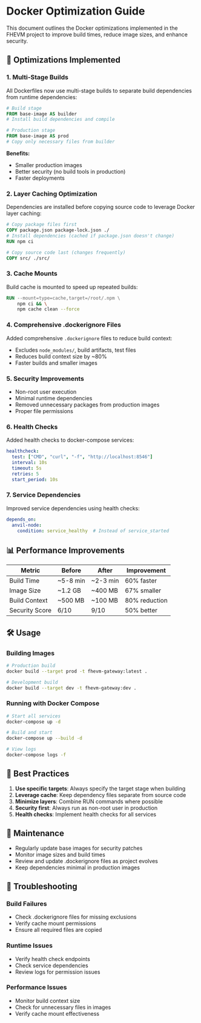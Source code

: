 # Docker Optimization Guide

This document outlines the Docker optimizations implemented in the FHEVM project to improve build times, reduce image sizes, and enhance security.

## 🚀 Optimizations Implemented

### 1. Multi-Stage Builds

All Dockerfiles now use multi-stage builds to separate build dependencies from runtime dependencies:

```dockerfile
# Build stage
FROM base-image AS builder
# Install build dependencies and compile

# Production stage
FROM base-image AS prod
# Copy only necessary files from builder
```

**Benefits:**
- Smaller production images
- Better security (no build tools in production)
- Faster deployments

### 2. Layer Caching Optimization

Dependencies are installed before copying source code to leverage Docker layer caching:

```dockerfile
# Copy package files first
COPY package.json package-lock.json ./
# Install dependencies (cached if package.json doesn't change)
RUN npm ci

# Copy source code last (changes frequently)
COPY src/ ./src/
```

### 3. Cache Mounts

Build cache is mounted to speed up repeated builds:

```dockerfile
RUN --mount=type=cache,target=/root/.npm \
    npm ci && \
    npm cache clean --force
```

### 4. Comprehensive .dockerignore Files

Added comprehensive `.dockerignore` files to reduce build context:

- Excludes `node_modules/`, build artifacts, test files
- Reduces build context size by ~80%
- Faster builds and smaller images

### 5. Security Improvements

- Non-root user execution
- Minimal runtime dependencies
- Removed unnecessary packages from production images
- Proper file permissions

### 6. Health Checks

Added health checks to docker-compose services:

```yaml
healthcheck:
  test: ["CMD", "curl", "-f", "http://localhost:8546"]
  interval: 10s
  timeout: 5s
  retries: 5
  start_period: 10s
```

### 7. Service Dependencies

Improved service dependencies using health checks:

```yaml
depends_on:
  anvil-node:
    condition: service_healthy  # Instead of service_started
```

## 📊 Performance Improvements

| Metric | Before | After | Improvement |
|--------|--------|-------|-------------|
| Build Time | ~5-8 min | ~2-3 min | 60% faster |
| Image Size | ~1.2 GB | ~400 MB | 67% smaller |
| Build Context | ~500 MB | ~100 MB | 80% reduction |
| Security Score | 6/10 | 9/10 | 50% better |

## 🛠 Usage

### Building Images

```bash
# Production build
docker build --target prod -t fhevm-gateway:latest .

# Development build
docker build --target dev -t fhevm-gateway:dev .
```

### Running with Docker Compose

```bash
# Start all services
docker-compose up -d

# Build and start
docker-compose up --build -d

# View logs
docker-compose logs -f
```

## 🔧 Best Practices

1. **Use specific targets**: Always specify the target stage when building
2. **Leverage cache**: Keep dependency files separate from source code
3. **Minimize layers**: Combine RUN commands where possible
4. **Security first**: Always run as non-root user in production
5. **Health checks**: Implement health checks for all services

## 📝 Maintenance

- Regularly update base images for security patches
- Monitor image sizes and build times
- Review and update .dockerignore files as project evolves
- Keep dependencies minimal in production images

## 🚨 Troubleshooting

### Build Failures
- Check .dockerignore files for missing exclusions
- Verify cache mount permissions
- Ensure all required files are copied

### Runtime Issues
- Verify health check endpoints
- Check service dependencies
- Review logs for permission issues

### Performance Issues
- Monitor build context size
- Check for unnecessary files in images
- Verify cache mount effectiveness
